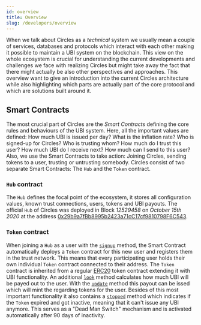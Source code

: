 ```yaml
---
id: overview
title: Overview
slug: /developers/overview
---
```


When we talk about Circles as a *technical* system we usually mean a couple of services, databases and protocols which interact with each other making it possible to maintain a UBI system on the blockchain. This view on the whole ecosystem is crucial for understanding the current developments and challenges we face with realizing Circles but might take away the fact that there might actually be also other perspectives and approaches. This overview want to give an introduction into the current Circles architecture while also highlighting which parts are actually part of the core protocol and which are solutions built around it.

## Smart Contracts

The most crucial part of Circles are the *Smart Contracts* defining the core rules and behaviours of the UBI system. Here, all the important values are defined: How much UBI is issued per day? What is the inflation rate? Who is signed-up for Circles? Who is trusting whom? How much do I trust this user? How much UBI do I receive next? How much can I send to this user? Also, we use the Smart Contracts to take action: Joining Circles, sending tokens to a user, trusting or untrusting somebody. Circles consist of two separate Smart Contracts: The `Hub` and the `Token` contract.

### `Hub` contract

The `Hub` defines the focal point of the ecosystem, it stores all configuration values, known trust connections, users, tokens and UBI payouts. The official `Hub` of Circles was deployed in Block *12529458* on *October 15th 2020* at the address [0x29b9a7fBb8995b2423a71cC17cf9810798F6C543](https://blockscout.com/xdai/mainnet/address/0x29b9a7fBb8995b2423a71cC17cf9810798F6C543/transactions).

### `Token` contract

When joining a `Hub` as a user with the [`signup`](https://github.com/CirclesUBI/circles-contracts/blob/master/contracts/Hub.sol#L107) method, the Smart Contract automatically deploys a `Token` contract for this new user and registers them in the trust network. This means that every participating user holds their own individual `Token` contract connected to their address. The `Token` contract is inherited from a regular [ERC20](https://ethereum.org/en/developers/docs/standards/tokens/erc-20/) token contract extending it with UBI functionality. An additional [`look`](https://github.com/CirclesUBI/circles-contracts/blob/master/contracts/Token.sol#L122) method calculates how much UBI will be payed out to the user. With the [`update`](https://github.com/CirclesUBI/circles-contracts/blob/master/contracts/Token.sol#L153) method this payout can be issed which will mint the regarding tokens for the user. Besides of this most important functionality it also contains a [`stopped`](https://github.com/CirclesUBI/circles-contracts/blob/master/contracts/Token.sol#L102) method which indicates if the `Token` expired and got inactive, meaning that it can't issue any UBI anymore. This serves as a "Dead Man Switch" mechanism and is activated automatically after 90 days of inactivity.
